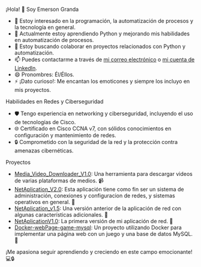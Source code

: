 ¡Hola! 👋 Soy Emerson Granda

- 👀 Estoy interesado en la programación, la automatización de procesos y la tecnología en general.
- 🌱 Actualmente estoy aprendiendo Python y mejorando mis habilidades en automatización de procesos.
- 💞️ Estoy buscando colaborar en proyectos relacionados con Python y automatización.
- 📫 Puedes contactarme a través de [mi correo electrónico](mailto:Emerson199818@outlook.com) o [mi cuenta de LinkedIn](https://www.linkedin.com/in/emersongranda/).
- 😄 Pronombres: Él/Éllos.
- ⚡ ¡Dato curioso!: Me encantan los emoticones y siempre los incluyo en mis proyectos.

Habilidades en Redes y Ciberseguridad

- 🛡️ Tengo experiencia en networking y ciberseguridad, incluyendo el uso de tecnologías de Cisco.
- 🌐 Certificado en Cisco CCNA v7, con sólidos conocimientos en configuración y mantenimiento de redes.
- 🔒 Comprometido con la seguridad de la red y la protección contra amenazas cibernéticas.

Proyectos
- [Media_Video_Downloader_V1.0](https://github.com/emerson199818/Media_Video_Downloader_V1.0): Una herramienta para descargar videos de varias plataformas de medios. 📹
- [NetAplication_V2.0](https://github.com/emerson199818/NetAplication_V2.0): Esta aplicación tiene como fin ser un sistema de administración, conexiones y configuracion de redes, y sistemas operativos en general. 🚀
- [NetAplication_v1.5](https://github.com/emerson199818/NetAplication_v1.5): Una versión anterior de la aplicación de red con algunas características adicionales. 🔄
- [NetAplicationV1.0](https://github.com/emerson199818/NetAplicationV1.0): La primera versión de mi aplicación de red. 🎉
- [Docker-webPage-game-mysql](https://github.com/emerson199818/Docker-webPage-game-mysql): Un proyecto utilizando Docker para implementar una página web con un juego y una base de datos MySQL. 🐳

¡Me apasiona seguir aprendiendo y creciendo en este campo emocionante! 💻🔒
